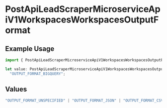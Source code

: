 # PostApiLeadScraperMicroserviceApiV1WorkspacesWorkspacesOutputFormat

## Example Usage

```typescript
import { PostApiLeadScraperMicroserviceApiV1WorkspacesWorkspacesOutputFormat } from "oppulence-backend-sdk/models/operations";

let value: PostApiLeadScraperMicroserviceApiV1WorkspacesWorkspacesOutputFormat =
  "OUTPUT_FORMAT_BIGQUERY";
```

## Values

```typescript
"OUTPUT_FORMAT_UNSPECIFIED" | "OUTPUT_FORMAT_JSON" | "OUTPUT_FORMAT_CSV" | "OUTPUT_FORMAT_BIGQUERY" | "OUTPUT_FORMAT_POSTGRES"
```